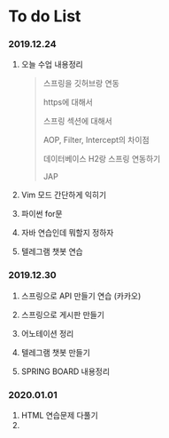 # To do List



### 2019.12.24

1. 오늘 수업 내용정리 

   > 스프링을 깃허브랑 연동
   >
   > https에 대해서
   >
   > 스프링 섹션에 대해서
   >
   > AOP, Filter, Intercept의 차이점
   >
   > 데이터베이스 H2랑 스프링 연동하기
   >
   > JAP

2. Vim 모드 간단하게 익히기

3. 파이썬 for문

4. 자바 연습인데 뭐할지 정하자

5. 텔레그램 챗봇 연습





### 2019.12.30 

1.  스프링으로  API 만들기 연습 (카카오)
2.  스프링으로 게시판 만들기 
3.  어노테이션 정리 
4.  텔레그램 챗봇 만들기

5. SPRING BOARD  내용정리





### 2020.01.01

1. HTML  연습문제 다풀기
2. 

